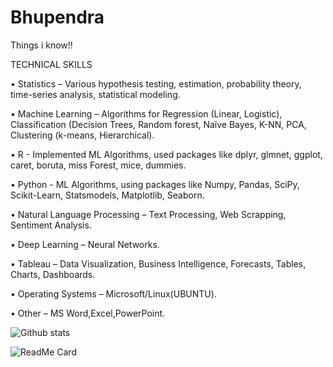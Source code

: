 # Bhupendra

Things i know!!

TECHNICAL SKILLS

•	Statistics – Various hypothesis testing, estimation, probability theory, time-series analysis, statistical modeling.

•	Machine Learning – Algorithms for Regression (Linear, Logistic), Classification (Decision Trees, Random forest, Naïve Bayes, K-NN, PCA, Clustering (k-means, Hierarchical).

•	R - Implemented ML Algorithms, used packages like dplyr, glmnet, ggplot, caret, boruta, miss Forest, mice, dummies.

•	Python - ML Algorithms, using packages like Numpy, Pandas, SciPy, Scikit-Learn, Statsmodels, Matplotlib, Seaborn.

•	Natural Language Processing – Text Processing, Web Scrapping, Sentiment Analysis.

•	Deep Learning – Neural Networks.

•	Tableau – Data Visualization, Business Intelligence, Forecasts, Tables, Charts, Dashboards.

•	Operating Systems – Microsoft/Linux(UBUNTU).

•	Other – MS Word,Excel,PowerPoint.


![Github stats](https://github-readme-stats.vercel.app/api?username=bss1211)


![ReadMe Card](https://github-readme-stats.vercel.app/api/pin/?username=bss1211&repo=Bhupendra)



